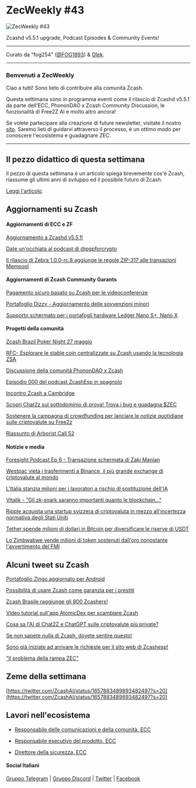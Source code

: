 # ZecWeekly #43

![ZecWeekly #43](https://substackcdn.com/image/fetch/f_auto,q_auto:good,fl_progressive:steep/https%3A%2F%2Fsubstack-post-media.s3.amazonaws.com%2Fpublic%2Fimages%2F002896ed-3611-4479-b385-2d61747a0c87_1280x720.png)

Zcashd v5.5.1 upgrade, Podcast Episodes & Community Events!

---

Curato da "fog254" ([@FOG1893](https://twitter.com/FOG1893)) & [Olek](https://twitter.com/an_Olek).

---

### Benvenuti a ZecWeekly

Ciao a tutti! Sono lieto di contribuire alla comunità Zcash.

Questa settimana sono in programma eventi come il rilascio di Zcashd v5.5.1 da parte dell'ECC, PhononDAO x Zcash Community Discussion, le funzionalità di Free2Z AI e molto altro ancora!

Se volete partecipare alla creazione di future newsletter, visitate il nostro [sito](https://wiki.zechub.xyz/zecweekly-newsletter). Saremo lieti di guidarvi attraverso il processo, è un ottimo modo per conoscere l'ecosistema e guadagnare ZEC.

---

## Il pezzo didattico di questa settimana

Il pezzo di questa settimana è un articolo spiega brevemente cos'è Zcash, riassume gli ultimi anni di sviluppo ed il possibile futuro di Zcash.

[Leggi l'articolo](https://www.ilbitcoin.news/cose-e-come-funziona-zcash/).


## Aggiornamenti su Zcash


#### Aggiornamenti di ECC e ZF

[Aggiornamento a Zcashd v5.5.1!](https://github.com/zcash/zcash/releases/tag/v5.5.1)

[Date un'occhiata al podcast di @pgpforcrypto](https://twitter.com/ElectricCoinCo/status/1659578946780909570?s=20) 

[Il rilascio di Zebra 1.0.0-rc.8 aggiunge le regole ZIP-317 alle transazioni Mempool](https://github.com/ZcashFoundation/zebra/releases/tag/v1.0.0-rc.8)



#### Aggiornamenti di Zcash Community Garants

[Pagamento sicuro basato su Zcash per le videoconferenze](https://forum.zcashcommunity.com/t/zcash-based-secure-payment-infrastructure-for-a-privacy-focused-video-conferencing-service/44078/19)

[Portafoglio Dizzy - Aggiornamento delle sovvenzioni minori](https://forum.zcashcommunity.com/t/dizzy-wallet-minor-grants-updates/44446/8)

[Supporto schermato per i portafogli hardware Ledger Nano S+, Nano X](https://forum.zcashcommunity.com/t/shielded-support-for-ledger-hardware-wallets-nanos-nanox/44113/87)



#### Progetti della comunità

[Zcash Brazil Poker Night 27 maggio](https://twitter.com/zcashbrazil/status/1658893063664615424?s=20)

[RFC- Esplorare le stable coin centralizzate su Zcash usando la tecnologia ZSA](https://forum.zcashcommunity.com/t/rfc-exploring-centralised-stablecoins-w-zsas/44635)

[Discussione della comunità PhononDAO x Zcash](https://twitter.com/ZecHub/status/1659682392037027841?s=20)

[Episodio 000 del podcast ZcashEsp in spagnolo](https://twitter.com/zcashesp/status/1657199002469777409?s=20)

[Incontro Zcash a Cambridge](https://www.meetup.com/bostonzcash/events/293621573/) 

[Scopri Chat2z sul sottodominio di prova! Trova i bug e guadagna $ZEC](https://twitter.com/free2zcash/status/1658368682056138754?s=20)

[Sostenere la campagna di crowdfunding per lanciare le notizie quotidiane sulle criptovalute su Free2z](https://twitter.com/alberdioni8406_/status/1659075294899101697?s=20)

[Riassunto di Arborist Call 52](https://twitter.com/zksquirrel/status/1659404432621068288?cxt=HHwWgICzkcTisYcuAAAA)



#### Notizie e media


[Foresight Podcast Ep 6 - Transazione schermata di Zaki Manian](https://youtu.be/7UI94ybEkpw)

[Westpac vieta i trasferimenti a Binance, il più grande exchange di criptovalute al mondo](https://www.theguardian.com/business/2023/may/18/westpac-bans-transfers-to-worlds-largest-crypto-exchange-binance)

[L'Italia stanzia milioni per i lavoratori a rischio di sostituzione dell'IA](https://cointelegraph.com/news/italy-sets-aside-millions-for-workers-at-risk-of-ai-replacement)

[Vitalik - "Gli zk-snark saranno importanti quanto le blockchain..."](https://twitter.com/EDCON2023/status/1659909050698547200)

[Ripple acquista una startup svizzera di criptovaluta in mezzo all'incertezza normativa degli Stati Uniti](https://www.investopedia.com/ripple-metaco-7499357)

[Tether spende milioni di dollari in Bitcoin per diversificare le riserve di USDT](https://www.investopedia.com/tether-to-buy-bitcoin-7499433)

[Lo Zimbwabwe vende milioni di token sostenuti dall'oro nonostante l'avvertimento del FMI](https://cointelegraph.com/news/zimbabwe-sells-gold-backed-crypto-tokens)



## Alcuni tweet su Zcash

[Portafoglio Zingo aggiornato per Android](https://twitter.com/robmarn/status/1658129290981003272?s=20)

[Possibilità di usare Zcash come garanzia per i prestiti](https://twitter.com/GuardaWallet/status/1659506846393049090?t=BscAGmrKjdToqQMel5Y75w&s=19) 

[Zcash Brasile raggiunge gli 800 Zcashers!](https://twitter.com/zcashbrazil/status/1659332757854535680?s=20)

[Video tutorial sull'app AtomicDex per scambiare Zcash](https://twitter.com/AtomicDEX/status/1658871500374458368?s=20)

[Cosa sa l'AI di Chat2Z e ChatGPT sulle criptovalute più private?](https://twitter.com/ZcashRussia/status/1659550182722134016?s=20)

[Se non sapete nulla di Zcash, dovete sentire questo!](https://twitter.com/CryptoCharged/status/1658940456510824451?s=20)

[Sono già iniziate ad arrivare le richieste per il sito web di Zcashesp!](https://twitter.com/gordonesroo/status/1659349988349038592?s=20)

["Il problema della rampa ZEC"](https://forum.zcashcommunity.com/t/the-zec-offramp-problem/44652)



## Zeme della settimana

[https://twitter.com/ZcashAI/status/1657883489893482497?s=20](https://twitter.com/ZcashAI/status/1657883489893482497?s=20)



## Lavori nell'ecosistema

- [Responsabile delle comunicazioni e della comunità, ECC](https://apply.workable.com/electric-coin-company/j/0EB27EE759/)

- [Responsabile esecutivo del prodotto, ECC](https://apply.workable.com/electric-coin-company/j/6ACEC09B90/)

- [Direttore della sicurezza, ECC](https://apply.workable.com/electric-coin-company/j/E68A4C20E2/)

#### Social Italiani

[Gruppo Telegram](https://t.me/zcashita) | [Gruppo Discord](https://discord.com/channels/978714252934258779/1091806217359347802) | [Twitter](https://twitter.com/InsideZcash) | [Facebook](https://www.facebook.com/groups/zecitalia)